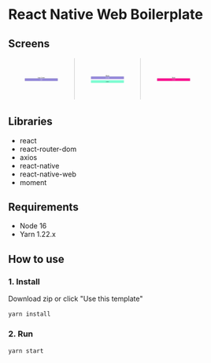 # React Native Web Boilerplate

## Screens

<img src='https://github.com/kiyohken2000/react-native-web-boilerplate/blob/main/__DELELE_ME__/img1.jpg' width='80%'>

## Libraries

- react
- react-router-dom
- axios
- react-native
- react-native-web
- moment

## Requirements

- Node 16
- Yarn 1.22.x

## How to use

### 1. Install

Download zip or click "Use this template"

```
yarn install
```

### 2. Run

```
yarn start
```